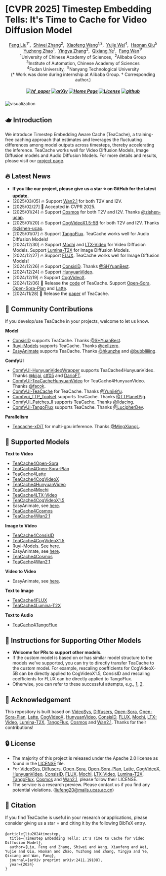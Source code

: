 # [CVPR 2025] Timestep Embedding Tells: It's Time to Cache for Video Diffusion Model

<div class="is-size-5 publication-authors", align="center",>
            <span class="author-block">
              <a href="https://liewfeng.github.io" target="_blank">Feng Liu</a><sup>1</sup><sup>*</sup>,&nbsp;
            </span>
            <span class="author-block">
              <a href="https://scholar.google.com.hk/citations?user=ZO3OQ-8AAAAJ" target="_blank">Shiwei Zhang</a><sup>2</sup>,&nbsp;
            </span>
            <span class="author-block">
              <a href="https://jeffwang987.github.io" target="_blank">Xiaofeng Wang</a><sup>1,3</sup>,&nbsp;
            </span>
            <span class="author-block">
              <a href="https://weilllllls.github.io" target="_blank">Yujie Wei</a><sup>4</sup>,&nbsp;
            </span>
            <span class="author-block">
              <a href="http://haonanqiu.com" target="_blank">Haonan Qiu</a><sup>5</sup>
            </span>
            <br>
            <span class="author-block">
              <a href="https://callsys.github.io/zhaoyuzhong.github.io-main" target="_blank">Yuzhong Zhao</a><sup>1</sup>,&nbsp;
            </span>
            <span class="author-block">
              <a href="https://scholar.google.com.sg/citations?user=16RDSEUAAAAJ" target="_blank">Yingya Zhang</a><sup>2</sup>,&nbsp;
            </span>
            <span class="author-block">
              <a href="https://scholar.google.com/citations?user=tjEfgsEAAAAJ&hl=en&oi=ao" target="_blank">Qixiang Ye</a><sup>1</sup>,&nbsp;
            </span>
            <span class="author-block">
              <a href="https://scholar.google.com/citations?user=0IKavloAAAAJ&hl=en&oi=ao" target="_blank">Fang Wan</a><sup>1</sup><sup>†</sup>
            </span>
          </div>

<div class="is-size-5 publication-authors", align="center">
            <span class="author-block"><sup>1</sup>University of Chinese Academy of Sciences,&nbsp;</span>
            <span class="author-block"><sup>2</sup>Alibaba Group</span>
            <br>
            <span class="author-block"><sup>3</sup>Institute of Automation, Chinese Academy of Sciences</span>
            <br>
            <span class="author-block"><sup>4</sup>Fudan University,&nbsp;</span>
            <span class="author-block"><sup>5</sup>Nanyang Technological University</span>
          </div>


<div class="is-size-5 publication-authors", align="center">
            (* Work was done during internship at Alibaba Group. † Corresponding author.)
          </div>

<h5 align="center">

[![hf_paper](https://img.shields.io/badge/🤗-Paper%20In%20HF-red.svg)](https://huggingface.co/papers/2411.19108)
[![arXiv](https://img.shields.io/badge/Arxiv-2411.19108-b31b1b.svg?logo=arXiv)](https://arxiv.org/abs/2411.19108) 
[![Home Page](https://img.shields.io/badge/Project-<Website>-blue.svg)](https://liewfeng.github.io/TeaCache/) 
[![License](https://img.shields.io/badge/License-Apache%202.0-yellow)](./LICENSE) 
[![github](https://img.shields.io/github/stars/LiewFeng/TeaCache.svg?style=social)](https://github.com/LiewFeng/TeaCache/)

</h5>


![visualization](./assets/tisser.png)

## 🫖 Introduction 
We introduce Timestep Embedding Aware Cache (TeaCache), a training-free caching approach that estimates and leverages the fluctuating differences among model outputs across timesteps, thereby accelerating the inference. TeaCache works well for Video Diffusion Models, Image Diffusion models and Audio Diffusion Models. For more details and results, please visit our [project page](https://github.com/LiewFeng/TeaCache).

## 🔥 Latest News 
- **If you like our project, please give us a star ⭐ on GitHub for the latest update.**
- [2025/03/05] 🔥 Support [Wan2.1](https://github.com/Wan-Video/Wan2.1) for both T2V and I2V.
- [2025/02/27] 🎉 Accepted in CVPR 2025.
- [2025/01/24] 🔥 Support [Cosmos](https://github.com/NVIDIA/Cosmos) for both T2V and I2V. Thanks [@zishen-ucap](https://github.com/zishen-ucap). 
- [2025/01/20] 🔥 Support [CogVideoX1.5-5B](https://github.com/THUDM/CogVideo) for both T2V and I2V. Thanks [@zishen-ucap](https://github.com/zishen-ucap). 
- [2025/01/07] 🔥 Support [TangoFlux](https://github.com/declare-lab/TangoFlux). TeaCache works well for Audio Diffusion Models!
- [2024/12/30] 🔥 Support [Mochi](https://github.com/genmoai/mochi) and [LTX-Video](https://github.com/Lightricks/LTX-Video) for Video Diffusion Models. Support [Lumina-T2X](https://github.com/Alpha-VLLM/Lumina-T2X) for Image Diffusion Models.
- [2024/12/27] 🔥 Support [FLUX](https://github.com/black-forest-labs/flux). TeaCache works well for Image Diffusion Models!
- [2024/12/26] 🔥 Support [ConsisID](https://github.com/PKU-YuanGroup/ConsisID). Thanks [@SHYuanBest](https://github.com/SHYuanBest). 
- [2024/12/24] 🔥 Support [HunyuanVideo](https://github.com/Tencent/HunyuanVideo).
- [2024/12/19] 🔥 Support [CogVideoX](https://github.com/THUDM/CogVideo).
- [2024/12/06] 🎉 Release the [code](https://github.com/LiewFeng/TeaCache) of TeaCache. Support [Open-Sora](https://github.com/hpcaitech/Open-Sora), [Open-Sora-Plan](https://github.com/PKU-YuanGroup/Open-Sora-Plan) and [Latte](https://github.com/Vchitect/Latte).
- [2024/11/28] 🎉 Release the [paper](https://arxiv.org/abs/2411.19108) of TeaCache.

## 🧩 Community Contributions  
If you develop/use TeaCache in your projects, welcome to let us know.

**Model**
- [ConsisID](https://github.com/PKU-YuanGroup/ConsisID) supports TeaCache. Thanks [@SHYuanBest](https://github.com/SHYuanBest).
- [Ruyi-Models](https://github.com/IamCreateAI/Ruyi-Models) supports TeaCache. Thanks [@cellzero](https://github.com/cellzero).
- [EasyAnimate](https://github.com/aigc-apps/EasyAnimate) supports TeaCache. Thanks [@hkunzhe](https://github.com/hkunzhe) and [@bubbliiiing](https://github.com/bubbliiiing).

**ComfyUI**
- [ComfyUI-HunyuanVideoWrapper](https://github.com/kijai/ComfyUI-HunyuanVideoWrapper) supports TeaCache4HunyuanVideo. Thanks [@kijai](https://github.com/kijai), [ctf05](https://github.com/ctf05) and [DarioFT](https://github.com/DarioFT).
- [ComfyUI-TeaCacheHunyuanVideo](https://github.com/facok/ComfyUI-TeaCacheHunyuanVideo) for TeaCache4HunyuanVideo. Thanks [@facok](https://github.com/facok).
- [ComfyUI-TeaCache](https://github.com/welltop-cn/ComfyUI-TeaCache) for TeaCache. Thanks [@YunjieYu](https://github.com/YunjieYu).
- [Comfyui_TTP_Toolset](https://github.com/TTPlanetPig/Comfyui_TTP_Toolset) supports TeaCache. Thanks [@TTPlanetPig](https://github.com/TTPlanetPig).
- [ComfyUI_Patches_ll](https://github.com/lldacing/ComfyUI_Patches_ll) supports TeaCache. Thanks [@lldacing](https://github.com/lldacing).
- [ComfyUI-TangoFlux](https://github.com/LucipherDev/ComfyUI-TangoFlux) supports TeaCache. Thanks [@LucipherDev](https://github.com/LucipherDev).

**Parallelism**
- [Teacache-xDiT](https://github.com/MingXiangL/Teacache-xDiT) for multi-gpu inference. Thanks [@MingXiangL](https://github.com/MingXiangL).


  
## 🎉 Supported Models 
**Text to Video**
- [TeaCache4Open-Sora](./eval/teacache/README.md)
- [TeaCache4Open-Sora-Plan](./eval/teacache/README.md)
- [TeaCache4Latte](./eval/teacache/README.md)
- [TeaCache4CogVideoX](./eval/teacache/README.md)
- [TeaCache4HunyuanVideo](./TeaCache4HunyuanVideo/README.md)
- [TeaCache4Mochi](./TeaCache4Mochi/README.md)
- [TeaCache4LTX-Video](./TeaCache4LTX-Video/README.md)
- [TeaCache4CogVideoX1.5](./TeaCache4CogVideoX1.5/README.md)
- EasyAnimate, see [here](https://github.com/aigc-apps/EasyAnimate).
- [TeaCache4Cosmos](./eval/TeaCache4Cosmos/README.md)
- [TeaCache4Wan2.1](./TeaCache4Wan2.1/README.md)

 **Image to Video** 
- [TeaCache4ConsisID](./TeaCache4ConsisID/README.md)
- [TeaCache4CogVideoX1.5](./TeaCache4CogVideoX1.5/README.md)
- Ruyi-Models. See [here](https://github.com/IamCreateAI/Ruyi-Models).
- EasyAnimate, see [here](https://github.com/aigc-apps/EasyAnimate).
- [TeaCache4Cosmos](./eval/TeaCache4Cosmos/README.md)
- [TeaCache4Wan2.1](./TeaCache4Wan2.1/README.md)

 **Video to Video**
- EasyAnimate, see [here](https://github.com/aigc-apps/EasyAnimate).

 **Text to Image**
- [TeaCache4FLUX](./TeaCache4FLUX/README.md)
- [TeaCache4Lumina-T2X](./TeaCache4Lumina-T2X/README.md)

 **Text to Audio**
- [TeaCache4TangoFlux](./TeaCache4TangoFlux/README.md)

## 🤖 Instructions for Supporting Other Models 
- **Welcome for PRs to support other models.**
- If the custom model is based on or has similar model structure to the models we've supported, you can try to directly transfer TeaCache to the custom model. For example,  rescaling coefficients for CogVideoX-5B can be directly applied to CogVideoX1.5, ConsisID and rescaling coefficients for FLUX can be directly applied to TangoFlux.
- Otherwise, you can refer to these successful attempts, e.g., [1](https://github.com/ali-vilab/TeaCache/issues/20), [2](https://github.com/ali-vilab/TeaCache/issues/18).

## 💐 Acknowledgement 

This repository is built based on [VideoSys](https://github.com/NUS-HPC-AI-Lab/VideoSys), [Diffusers](https://github.com/huggingface/diffusers), [Open-Sora](https://github.com/hpcaitech/Open-Sora), [Open-Sora-Plan](https://github.com/PKU-YuanGroup/Open-Sora-Plan), [Latte](https://github.com/Vchitect/Latte), [CogVideoX](https://github.com/THUDM/CogVideo), [HunyuanVideo](https://github.com/Tencent/HunyuanVideo), [ConsisID](https://github.com/PKU-YuanGroup/ConsisID), [FLUX](https://github.com/black-forest-labs/flux), [Mochi](https://github.com/genmoai/mochi), [LTX-Video](https://github.com/Lightricks/LTX-Video), [Lumina-T2X](https://github.com/Alpha-VLLM/Lumina-T2X), [TangoFlux](https://github.com/declare-lab/TangoFlux), [Cosmos](https://github.com/NVIDIA/Cosmos) and [Wan2.1](https://github.com/Wan-Video/Wan2.1). Thanks for their contributions!

## 🔒 License 

* The majority of this project is released under the Apache 2.0 license as found in the [LICENSE](./LICENSE) file.
* For [VideoSys](https://github.com/NUS-HPC-AI-Lab/VideoSys), [Diffusers](https://github.com/huggingface/diffusers), [Open-Sora](https://github.com/hpcaitech/Open-Sora), [Open-Sora-Plan](https://github.com/PKU-YuanGroup/Open-Sora-Plan), [Latte](https://github.com/Vchitect/Latte), [CogVideoX](https://github.com/THUDM/CogVideo), [HunyuanVideo](https://github.com/Tencent/HunyuanVideo), [ConsisID](https://github.com/PKU-YuanGroup/ConsisID), [FLUX](https://github.com/black-forest-labs/flux), [Mochi](https://github.com/genmoai/mochi), [LTX-Video](https://github.com/Lightricks/LTX-Video), [Lumina-T2X](https://github.com/Alpha-VLLM/Lumina-T2X), [TangoFlux](https://github.com/declare-lab/TangoFlux), [Cosmos](https://github.com/NVIDIA/Cosmos) and [Wan2.1](https://github.com/Wan-Video/Wan2.1), please follow their LICENSE.
* The service is a research preview. Please contact us if you find any potential violations. (liufeng20@mails.ucas.ac.cn)

## 📖 Citation 
If you find TeaCache is useful in your research or applications, please consider giving us a star ⭐ and citing it by the following BibTeX entry.

```
@article{liu2024timestep,
  title={Timestep Embedding Tells: It's Time to Cache for Video Diffusion Model},
  author={Liu, Feng and Zhang, Shiwei and Wang, Xiaofeng and Wei, Yujie and Qiu, Haonan and Zhao, Yuzhong and Zhang, Yingya and Ye, Qixiang and Wan, Fang},
  journal={arXiv preprint arXiv:2411.19108},
  year={2024}
}
```


